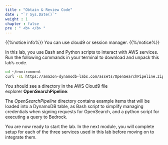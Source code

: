 ```yaml
---
title : "Obtain & Review Code"
date : "`r Sys.Date()`"
weight : 1
chapter : false
pre : " <b> </b> "
---
```

{{%notice info%}}
You can use cloud9 or session manager. 
{{%/notice%}}

In this lab, you use Bash and Python scripts to interact with AWS services. Run the following commands in your terminal to download and unpack this lab’s code.

```bash
cd ~/environment
curl -sL https://amazon-dynamodb-labs.com/assets/OpenSearchPipeline.zip -o OpenSearchPipeline.zip && unzip -oq OpenSearchPipeline.zip && rm OpenSearchPipeline.zip
```

You should see a directory in the AWS Cloud9 file explorer **OpenSearchPipeline**:

The _OpenSearchPipeline_ directory contains example items that will be loaded into a DynamoDB table, as Bash script to simplify managing credentials when signing requests for OpenSearch, and a python script for executing a query to Bedrock.

You are now ready to start the lab. In the next module, you will complete setup for each of the three services used in this lab before moving on to integrate them.
